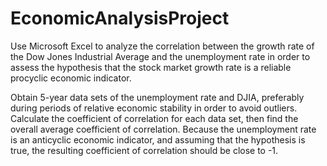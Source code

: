 # EconomicAnalysisProject
 Use Microsoft Excel to analyze the correlation between the growth rate of the Dow Jones Industrial Average and the unemployment rate in order to assess the hypothesis that the stock market growth rate is a reliable procyclic economic indicator.

Obtain 5-year data sets of the unemployment rate and DJIA, preferably during periods of relative economic stability in order to avoid outliers. Calculate the coefficient of correlation for each data set, then find the overall average coefficient of correlation. Because the unemployment rate is an anticyclic economic indicator, and assuming that the hypothesis is true, the resulting coefficient of correlation should be close to -1. 